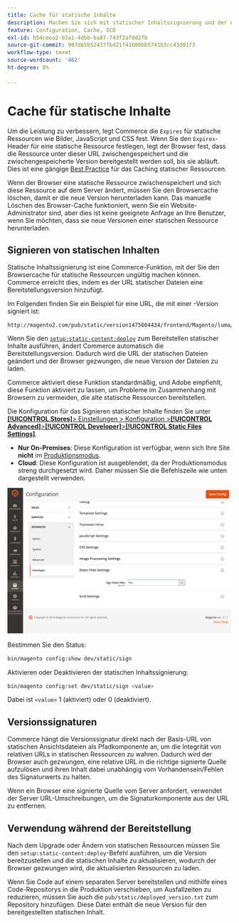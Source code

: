 ```yaml
---
title: Cache für statische Inhalte
description: Machen Sie sich mit statischer Inhaltssignierung und der Aktivierung oder Deaktivierung der Funktion vertraut.
feature: Configuration, Cache, SCD
exl-id: b54ceea2-b3a1-4dbb-ba87-743f2af0d2fb
source-git-commit: 987d65b52437fbd21f41600bb5741b3cc43d01f3
workflow-type: tm+mt
source-wordcount: '462'
ht-degree: 0%

---
```


# Cache für statische Inhalte

Um die Leistung zu verbessern, legt Commerce die `Expires` für statische Ressourcen wie Bilder, JavaScript und CSS fest.
Wenn Sie den `Expires`-Header für eine statische Ressource festlegen, legt der Browser fest, dass die Ressource unter dieser URL zwischengespeichert und die zwischengespeicherte Version bereitgestellt werden soll, bis sie abläuft.
Dies ist eine gängige [Best Practice](https://developer.yahoo.com/performance/rules.html#expires=) für das Caching statischer Ressourcen.

Wenn der Browser eine statische Ressource zwischenspeichert und sich diese Ressource auf dem Server ändert, müssen Sie den Browsercache löschen, damit er die neue Version herunterladen kann.
Das manuelle Löschen des Browser-Cache funktioniert, wenn Sie ein Website-Administrator sind, aber dies ist keine geeignete Anfrage an Ihre Benutzer, wenn Sie möchten, dass sie neue Versionen einer statischen Ressource herunterladen.

## Signieren von statischen Inhalten

Statische Inhaltssignierung ist eine Commerce-Funktion, mit der Sie den Browsercache für statische Ressourcen ungültig machen können.
Commerce erreicht dies, indem es der URL statischer Dateien eine Bereitstellungsversion hinzufügt.

Im Folgenden finden Sie ein Beispiel für eine URL, die mit einer -Version signiert ist:

```
http://magento2.com/pub/static/version1475604434/frontend/Magento/luma/en_US/images/logo.svg
```

Wenn Sie den [`setup:static-content:deploy`](../cli/static-view-file-deployment.md) zum Bereitstellen statischer Inhalte ausführen, ändert Commerce automatisch die Bereitstellungsversion.
Dadurch wird die URL der statischen Dateien geändert und der Browser gezwungen, die neue Version der Dateien zu laden.

Commerce aktiviert diese Funktion standardmäßig, und Adobe empfiehlt, diese Funktion aktiviert zu lassen, um Probleme im Zusammenhang mit Browsern zu vermeiden, die alte statische Ressourcen bereitstellen.

Die Konfiguration für das Signieren statischer Inhalte finden Sie unter [**[!UICONTROL Stores]**> Einstellungen > Konfiguration >**[!UICONTROL Advanced]**>**[!UICONTROL Developer]**>**[!UICONTROL Static Files Settings]**](https://experienceleague.adobe.com/en/docs/commerce-admin/systems/tools/developer-tools#static-file-signatures).

- **Nur On-Premises**: Diese Konfiguration ist verfügbar, wenn sich Ihre Site **nicht** im [Produktionsmodus](https://experienceleague.adobe.com/docs/commerce-operations/configuration-guide/setup/application-modes.html#production-mode).
- **Cloud**: Diese Konfiguration ist ausgeblendet, da der Produktionsmodus streng durchgesetzt wird. Daher müssen Sie die Befehlszeile wie unten dargestellt verwenden.

![Statische Dateieinstellungen](../../assets/configuration/static-files-settings.png)

Bestimmen Sie den Status:

```bash
bin/magento config:show dev/static/sign
```

Aktivieren oder Deaktivieren der statischen Inhaltssignierung:

```bash
bin/magento config:set dev/static/sign <value>
```

Dabei ist `<value>` 1 (aktiviert) oder 0 (deaktiviert).

## Versionssignaturen

Commerce hängt die Versionssignatur direkt nach der Basis-URL von statischen Ansichtsdateien als Pfadkomponente an, um die Integrität von relativen URLs in statischen Ressourcen zu wahren.
Dadurch wird der Browser auch gezwungen, eine relative URL in die richtige signierte Quelle aufzulösen und ihren Inhalt dabei unabhängig vom Vorhandensein/Fehlen des Signaturwerts zu halten.

Wenn ein Browser eine signierte Quelle vom Server anfordert, verwendet der Server URL-Umschreibungen, um die Signaturkomponente aus der URL zu entfernen.

## Verwendung während der Bereitstellung

Nach dem Upgrade oder Ändern von statischen Ressourcen müssen Sie den `setup:static-content:deploy`-Befehl ausführen, um die Version bereitzustellen und die statischen Inhalte zu aktualisieren, wodurch der Browser gezwungen wird, die aktualisierten Ressourcen zu laden.

Wenn Sie Code auf einem separaten Server bereitstellen und mithilfe eines Code-Repositorys in die Produktion verschieben, um Ausfallzeiten zu reduzieren, müssen Sie auch die `pub/static/deployed_version.txt` zum Repository hinzufügen.
Diese Datei enthält die neue Version für den bereitgestellten statischen Inhalt.
